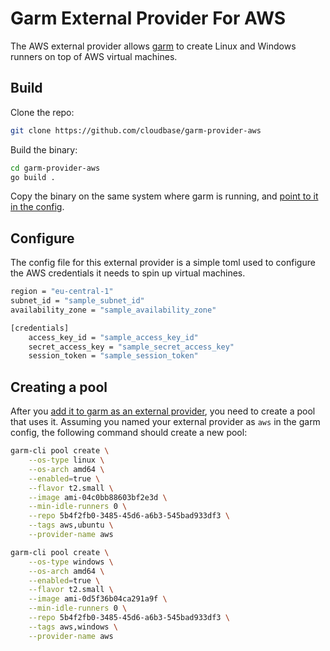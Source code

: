 # Garm External Provider For AWS

The AWS external provider allows [garm](https://github.com/cloudbase/garm) to create Linux and Windows runners on top of AWS virtual machines.

## Build

Clone the repo:

```bash
git clone https://github.com/cloudbase/garm-provider-aws
```

Build the binary:

```bash
cd garm-provider-aws
go build .
```

Copy the binary on the same system where garm is running, and [point to it in the config](https://github.com/cloudbase/garm/blob/main/doc/providers.md#the-external-provider).

## Configure

The config file for this external provider is a simple toml used to configure the AWS credentials it needs to spin up virtual machines.

```bash
region = "eu-central-1"
subnet_id = "sample_subnet_id"
availability_zone = "sample_availability_zone"

[credentials]
    access_key_id = "sample_access_key_id"
    secret_access_key = "sample_secret_access_key"
    session_token = "sample_session_token"
```

## Creating a pool

After you [add it to garm as an external provider](https://github.com/cloudbase/garm/blob/main/doc/providers.md#the-external-provider), you need to create a pool that uses it. Assuming you named your external provider as ```aws``` in the garm config, the following command should create a new pool:

```bash
garm-cli pool create \
    --os-type linux \
    --os-arch amd64 \
    --enabled=true \
    --flavor t2.small \
    --image ami-04c0bb88603bf2e3d \
    --min-idle-runners 0 \
    --repo 5b4f2fb0-3485-45d6-a6b3-545bad933df3 \
    --tags aws,ubuntu \
    --provider-name aws
```

```bash
garm-cli pool create \
    --os-type windows \
    --os-arch amd64 \
    --enabled=true \
    --flavor t2.small \
    --image ami-0d5f36b04ca291a9f \
    --min-idle-runners 0 \
    --repo 5b4f2fb0-3485-45d6-a6b3-545bad933df3 \
    --tags aws,windows \
    --provider-name aws
```